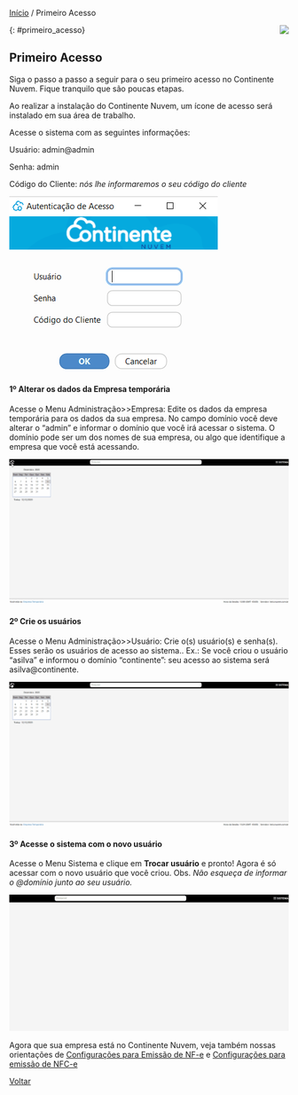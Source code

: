 [Início](index.md) / Primeiro Acesso

<a href="http://docs.continentenuvem.com.br/dicas.html#dicas"><img align="right" src="http://docs.continentenuvem.com.br/images/dicas.png"></a>



{: #primeiro_acesso}

## Primeiro Acesso

Siga o passo a passo a seguir para o seu primeiro acesso no Continente Nuvem. Fique tranquilo que são poucas etapas.



Ao realizar a instalação do Continente Nuvem, um ícone de acesso será instalado em sua área de trabalho.

 Acesse o sistema com as seguintes informações:

Usuário: admin@admin

Senha: admin

Código do Cliente:  *nós lhe informaremos o seu código do cliente*

![](images/primeiro_acesso_login.gif)



#### 1º Alterar os dados da Empresa temporária

Acesse o Menu Administração>>Empresa: Edite os dados da empresa temporária para os dados da sua empresa. No campo domínio você deve alterar o  “admin” e informar o domínio que você irá acessar o sistema. O domínio pode ser um dos nomes de sua empresa, ou algo que identifique a empresa que você está acessando.

![](images/primeiro_acesso_empresa.gif)



#### 2º Crie os usuários

Acesse o Menu Administração>>Usuário: Crie o(s) usuário(s) e senha(s). Esses serão os usuários de acesso ao sistema.. Ex.: Se você criou o usuário “asilva” e informou o domínio “continente”: seu acesso ao sistema será asilva@continente. 

![](images/primeiro_acesso_usuario.gif)



#### 3º Acesse o sistema com o novo usuário

Acesse o Menu Sistema e clique em **Trocar usuário** e pronto! Agora é só acessar com o novo usuário que você criou. Obs. *Não esqueça de informar o @domínio junto ao seu usuário.*

![](images/primeiro_acesso_trocas_usuario.gif)





 Agora que sua empresa está no Continente Nuvem, veja também nossas orientações  de [Configurações para Emissão de NF-e]() e [Configurações para emissão de NFC-e]()





[Voltar](index.md)

